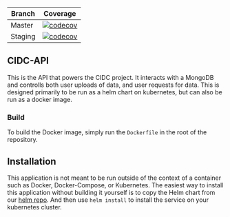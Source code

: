 | Branch | Coverage |
| --- | --- |
| Master | [![codecov](https://codecov.io/gh/CIMAC-CIDC/cidc-api/branch/master/graph/badge.svg)](https://codecov.io/gh/CIMAC-CIDC/cidc-api/branch/master/) |
| Staging | [![codecov](https://codecov.io/gh/CIMAC-CIDC/cidc-api/branch/staging/graph/badge.svg)](https://codecov.io/gh/CIMAC-CIDC/cidc-api/branch/staging/) |

## CIDC-API
This is the API that powers the CIDC project. It interacts with a MongoDB and controlls both user uploads of data, and user requests for data. This is designed primarily to be run as a helm chart on kubernetes, but can also be run as a docker image.

### Build
To build the Docker image, simply run the `Dockerfile` in the root of the repository.

## Installation
This application is not meant to be run outside of the context of a container such as Docker, Docker-Compose, or Kubernetes. The easiest way to install this application without building it yourself is to copy the Helm chart from our [helm repo](https://github.com/CIMAC-CIDC/cidc-devops/tree/master/kubernetes/helm/ingestion-api). And then use `helm install` to install the service on your kubernetes cluster.